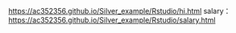 https://ac352356.github.io/Silver_example/Rstudio/hi.html
salary：https://ac352356.github.io/Silver_example/Rstudio/salary.html
